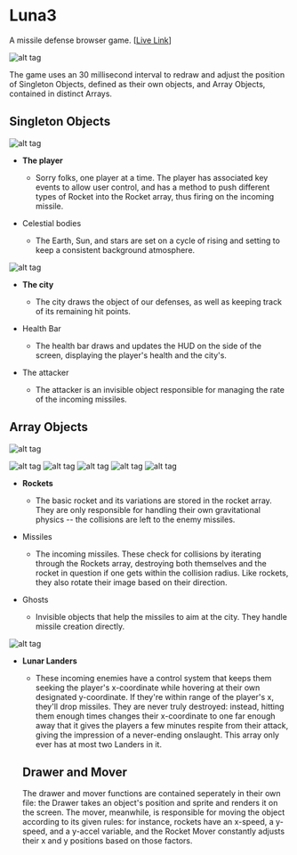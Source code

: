 # Luna3 #
A missile defense browser game. [[Live Link](http://luna3.space)]

![alt tag](http://i.imgur.com/rw7lKHM.png)

The game uses an 30 millisecond interval to redraw and adjust the position of Singleton Objects, defined as their own objects, and Array Objects, contained in distinct Arrays.

## Singleton Objects ##

![alt tag](http://i.imgur.com/r1RMkEY.png)
* **The player**
  * Sorry folks, one player at a time. The player has associated key events to allow user control, and has a method to push different types of Rocket into the Rocket array, thus firing on the incoming missile.

* Celestial bodies
  * The Earth, Sun, and stars are set on a cycle of rising and setting to keep a consistent background atmosphere.

![alt tag](http://i.imgur.com/KLh64OR.png)
* **The city**
  * The city draws the object of our defenses, as well as keeping track of its remaining hit points.

* Health Bar
  * The health bar draws and updates the HUD on the side of the screen, displaying the player's health and the city's.

* The attacker
  * The attacker is an invisible object responsible for managing the rate of the incoming missiles.

## Array Objects ##

![alt tag](http://i.imgur.com/S2ad3EB.png)

![alt tag](http://i.imgur.com/DpezC2W.png) ![alt tag](http://i.imgur.com/Gzfjp9X.png) ![alt tag](http://i.imgur.com/aQY2mQK.png) ![alt tag](http://i.imgur.com/u5JaRbH.png) ![alt tag](http://i.imgur.com/FWrVqJL.png)

* **Rockets**
  * The basic rocket and its variations are stored in the rocket array. They are only responsible for handling their own gravitational physics -- the collisions are left to the enemy missiles.

* Missiles
  * The incoming missiles. These check for collisions by iterating through the Rockets array, destroying both themselves and the rocket in question if one gets within the collision radius. Like rockets, they also rotate their image based on their direction.

* Ghosts
  * Invisible objects that help the missiles to aim at the city. They handle missile creation directly.

![alt tag](http://i.imgur.com/XuDFpYF.gif)
* **Lunar Landers**
  * These incoming enemies have a control system that keeps them seeking the player's x-coordinate while hovering at their own designated y-coordinate. If they're within range of the player's x, they'll drop missiles. They are never truly destroyed: instead, hitting them enough times changes their x-coordinate to one far enough away that it gives the players a few minutes respite from their attack, giving the impression of a never-ending onslaught. This array only ever has at most two Landers in it.

  ## Drawer and Mover ##

  The drawer and mover functions are contained seperately in their own file: the Drawer takes an object's position and sprite and renders it on the screen. The mover, meanwhile, is responsible for moving the object according to its given rules: for instance, rockets have an x-speed, a y-speed, and a y-accel variable, and the Rocket Mover constantly adjusts their x and y positions based on those factors.
